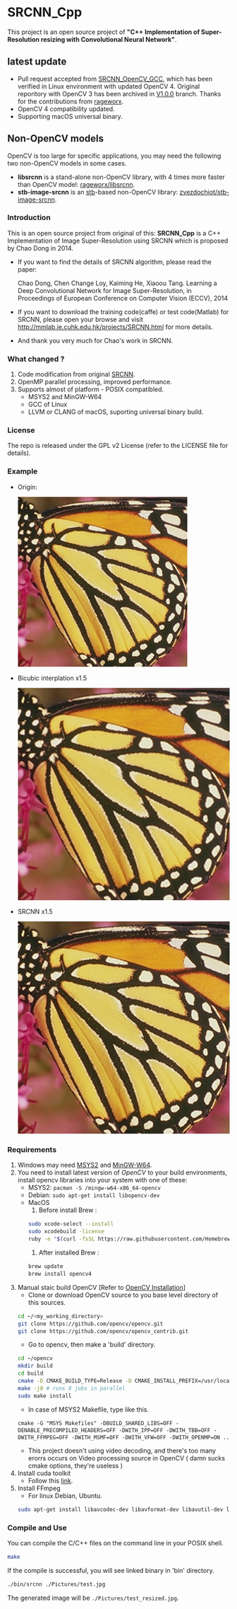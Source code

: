 # SRCNN_Cpp
This project is an open source project of **"C++ Implementation of Super-Resolution resizing with Convolutional Neural Network"**.

## latest update
* Pull request accepted from [SRCNN_OpenCV_GCC](https://github.com/rageworx/SRCNN_OpenCV_GCC), which has been verified in Linux environment with updated OpenCV 4. Original reporitory with OpenCV 3 has been archived in [V1.0.0](https://github.com/shuwang127/SRCNN_Cpp/tree/V1.0.0-2015) branch. Thanks for the contributions from [rageworx](https://github.com/rageworx).
* OpenCV 4 compatibility updated.
* Supporting macOS universal binary.

## Non-OpenCV models
OpenCV is too large for specific applications, you may need the following two non-OpenCV models in some cases. 
* **libsrcnn** is a stand-alone non-OpenCV library, with 4 times more faster than OpenCV model: [rageworx/libsrcnn](https://github.com/rageworx/libsrcnn).
* **stb-image-srcnn** is an [stb](https://github.com/nothings/stb)-based non-OpenCV library: [zvezdochiot/stb-image-srcnn](https://github.com/ImageProcessing-ElectronicPublications/stb-image-srcnn).

### Introduction
This is an open source project from original of this:
**SRCNN_Cpp** is a C++ Implementation of Image Super-Resolution using SRCNN which is proposed by Chao Dong in 2014.
 - If you want to find the details of SRCNN algorithm, please read the paper:  

   Chao Dong, Chen Change Loy, Kaiming He, Xiaoou Tang. Learning a Deep Convolutional Network for Image Super-Resolution, in Proceedings of European Conference on Computer Vision (ECCV), 2014
 - If you want to download the training code(caffe) or test code(Matlab) for SRCNN, please open your browse and visit http://mmlab.ie.cuhk.edu.hk/projects/SRCNN.html for more details.
 - And thank you very much for Chao's work in SRCNN.

### What changed ?
1. Code modification from original [SRCNN](https://github.com/shuwang127/SRCNN_Cpp/tree/V1.0.0-2015).
1. OpenMP parallel processing, improved performance.
1. Supports almost of platform - POSIX compatibled.
    - MSYS2 and MinGW-W64
    - GCC of Linux
    - LLVM or CLANG of macOS, suporting universal binary build.

### License
The repo is released under the GPL v2 License (refer to the LICENSE file for details).

### Example
- Origin:

    ![Example](Pictures/butterfly.png)  

- Bicubic interplation x1.5

    ![Example](Pictures/butterfly-bicubic.png)

- SRCNN x1.5

    ![Example](Pictures/butterfly-srcnn.png)  

### Requirements
1. Windows may need [MSYS2](https://www.msys2.org/) and [MinGW-W64](https://github.com/msys2/msys2/wiki/MSYS2-installation).
1. You need to install latest version of *OpenCV* to your build environments,
   install opencv libraries into your system with one of these:
    - MSYS2: ```pacman -S /mingw-w64-x86_64-opencv```
    - Debian: ```sudo apt-get install libopencv-dev```
    - MacOS
        1. Before install Brew : 
        ```bash
        sudo xcode-select --install 
        sudo xcodebuild -license
        ruby -e "$(curl -fsSL https://raw.githubusercontent.com/Homebrew/install/master/install)"
        ```
        1. After installed Brew :
        ```bash
        brew update
        brew install opencv4
        ```
1. Manual staic build OpenCV [Refer to [OpenCV Installation](https://docs.opencv.org/3.4/d7/d9f/tutorial_linux_install.html)]
    - Clone or download OpenCV source to you base level directory of this sources.
    ```bash
    cd ~/<my_working_directory>
    git clone https://github.com/opencv/opencv.git
    git clone https://github.com/opencv/opencv_contrib.git
    ```
    - Go to opencv, then make a 'build' directory.
    ```bash
    cd ~/opencv
    mkdir build
    cd build
    cmake -D CMAKE_BUILD_TYPE=Release -D CMAKE_INSTALL_PREFIX=/usr/local ..
    make -j8 # runs 8 jobs in parallel
    sudo make install
    ```
    - In case of MSYS2 Makefile, type like this.
    ```
    cmake -G "MSYS Makefiles" -DBUILD_SHARED_LIBS=OFF -DENABLE_PRECOMPILED_HEADERS=OFF -DWITH_IPP=OFF -DWITH_TBB=OFF -DWITH_FFMPEG=OFF -DWITH_MSMF=OFF -DWITH_VFW=OFF -DWITH_OPENMP=ON ..
    ```      
    - This project doesn't using video decoding, and there's too many erorrs occurs on Video processing source in OpenCV ( damn sucks cmake options, they're useless )
1. Install cuda toolkit
    - Follow this [link](https://developer.nvidia.com/cuda-12-0-0-download-archive).
1. Install FFmpeg
    - For linux Debian, Ubuntu.
    ```bash
    sudo apt-get install libavcodec-dev libavformat-dev libavutil-dev libswscale-dev
    ```


### Compile and Use
You can compile the C/C++ files on the command line in your POSIX shell. 

```bash
make
```
If the compile is successful, you will see linked binary in 'bin' directory.

```bash
./bin/srcnn ./Pictures/test.jpg 
```

The generated image will be `./Pictures/test_resized.jpg`.





